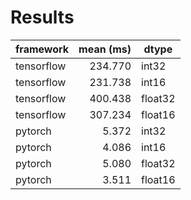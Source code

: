 Results
=======

| framework   |   mean (ms) | dtype   |
| ----------- | ----------: | ------- |
| tensorflow  |   234.770   | int32   |
| tensorflow  |   231.738   | int16   |
| tensorflow  |   400.438   | float32 |
| tensorflow  |   307.234   | float16 |
| pytorch     |     5.372   | int32   |
| pytorch     |     4.086   | int16   |
| pytorch     |     5.080   | float32 |
| pytorch     |     3.511   | float16 |
